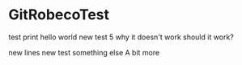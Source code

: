 # GitRobecoTest
test print hello world
new test
5
why it doesn't work
should it work?

new lines
new test
something else
A bit more